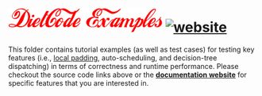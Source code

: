# <img src="../figures/DietCode_Examples.png" alt="DietCode Examples" height="48"></img> [![website](https://github.com/UofT-EcoSystem/DietCode/actions/workflows/website.yml/badge.svg)](https://github.com/UofT-EcoSystem/DietCode/actions/workflows/website.yml)

This folder contains tutorial examples (as well as test cases) for testing key
features (i.e., [local padding](./codegen/test_local_padding.py),
auto-scheduling, and decision-tree dispatching) in terms of correctness and
runtime performance. Please checkout the source code links above or the
[**documentation website**](https://uoft-ecosystem.github.io/DietCode/) for
specific features that you are interested in.
